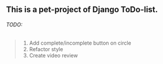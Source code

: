 ## This is a pet-project of Django ToDo-list.

###### TODO:
> 1. Add complete/incomplete button on circle
> 2. Refactor style
> 3. Create video review